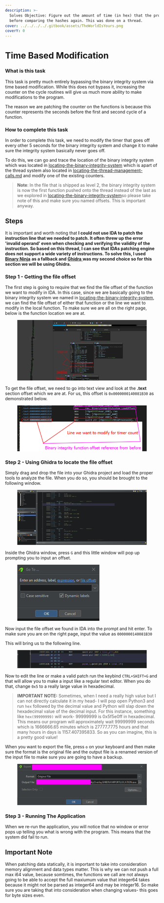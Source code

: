 ```yaml
---
description: >-
  Solves Objective: Figure out the amount of time (in hex) that the program took
  before comparing the hashes again. This was done on a thread.
cover: ../../../../.gitbook/assets/TheWorldIsYours.png
coverY: 0
---
```


# Time Based Modification

### What is this task

This task is pretty much entirely bypassing the binary integrity system via time based modification. While this does not bypass it, increasing the counter on the cycle routines will give us much more ability to make modifications to the program.&#x20;

The reason we are patching the counter on the functions is because this counter represents the seconds before the first and second cycle of a function.

### How to complete this task

In order to complete this task, we need to modify the timer that goes off every other 5 seconds for the binary integrity system and change it to  make sure the integrity system basically never goes off.

To do this, we can go and trace the location of the binary integrity system which was located in [locating-the-binary-integrity-system](locating-the-binary-integrity-system/ "mention") which is apart of the thread system also located in [locating-the-thread-management-calls.md](../locating-the-thread-management-calls.md "mention") and modify one of the existing counters.

> **Note**: In the file that is shipped as level 2, the binary integrity system is now the first function pushed onto the thread instead of the last as we explored in [locating-the-binary-integrity-system](locating-the-binary-integrity-system/ "mention")so please take note of this and make sure you named offsets. This is important anyway.

## Steps

It is important and worth noting that **I could not use IDA to patch the instruction line that we needed to patch. It often threw up the error 'invalid operand' even when checking and verifying the validity of the instruction. So based on this thread, I can see that IDAs patching engine does not support a wide variety of instructions. To solve this, I used**[ **Binary Ninj**](https://binary.ninja/)[**a**](https://binary.ninja/) **as a fallback and** [**Ghidra** ](https://ghidra-sre.org/)**was my second choice so for this section we will be using Ghidra.**

### **Step 1 - Getting the file offset**

The first step is going to require that we find the file offset of the function we want to modify in IDA. In this case, since we are basically going to the binary integrity system we named in [locating-the-binary-integrity-system](locating-the-binary-integrity-system/ "mention"), we can find the file offset of either that function or the line we want to modify in the local function. To make sure we are all on the right page, below is the function location we are at.

<figure><img src="../../../../.gitbook/assets/NewBinaryIntegritySystemCount.png" alt=""><figcaption></figcaption></figure>

To get the file offset, we need to go into text view and look at the **.text** section offset which we are at. For us, this offset is `0x0000000140081B30` as demonstrated below.

<figure><img src="../../../../.gitbook/assets/BinaryIntegritySystemCallerRoutine.png" alt=""><figcaption></figcaption></figure>

### Step 2 - Using Ghidra to locate the file offset

Simply drag and drop the file into your Ghidra project and load the proper tools to analyze the file. When you do so, you should be brought to the following window.

<figure><img src="../../../../.gitbook/assets/GhidraWindow.png" alt=""><figcaption></figcaption></figure>

Inside the Ghidra window, press `G` and this little window will pop up prompting you to input an offset.

<figure><img src="../../../../.gitbook/assets/GhidraWindow2.png" alt=""><figcaption></figcaption></figure>

Now input the file offset we found in IDA into the prompt and hit enter. To make sure you are on the right page, input the value as `0000000140081B30`

This will bring us to the following line.

<figure><img src="../../../../.gitbook/assets/Line.png" alt=""><figcaption></figcaption></figure>

Now to edit the line or make a valid patch run the keybind `CTRL+SHIFT+G` and that will allow you to make a input like a regular text editor. When you do that, change `0x5` to a really large value in hexadecimal.

> **IMPORTANT NOTE:** Sometimes, when I need a really high value but I can not directly calculate it in my head- I will pop open Python3 and run `hex` followed by the decimal value and Python will slap down the hexadecimal value of the decimal input. For this instance, something like `hex(99999999)` will work- 99999999 is 0x5f5e0ff in hexadecimal. This means our program will approximately wait 99999999 seconds which is 1666666.65 minutes which is 27777.7775 hours and  that many hours in days is 1157.407395833.  So as you can imagine, this is a pretty good value!&#x20;

When you want to export the file, press `o` on your keyboard and then make sure the format is the original file and the output file is a renamed version of the input file to make sure you are going to have a backup.

<figure><img src="../../../../.gitbook/assets/GhidraWindow4.png" alt=""><figcaption></figcaption></figure>

### Step 3 - Running The Application

When we re-run the application, you will notice that no window or error pops up telling you what is wrong with the program. This means that the system did fail to run.

## Important Note

When patching data statically, it is important to take into consideration memory alignment and data types matter. This is why we can not push a full max i64 value, because somtimes, the functions we call are not always going to be able to accept the full maxiumum value that integer64 takes because it might not be parsed as integer64 and may be integer16. So make sure you are taking that into consideration when changing values- this goes for byte sizes even.
